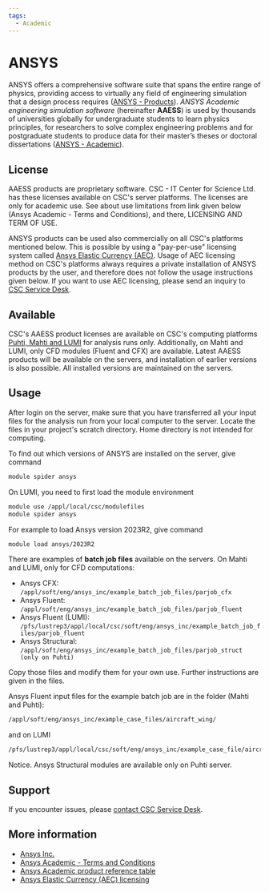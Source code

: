 ```yaml
---
tags:
  - Academic
---
```


# ANSYS

ANSYS offers a comprehensive software suite that spans the entire range of physics, providing access to virtually any field of engineering simulation that a design process requires ([ANSYS - Products](https://www.ansys.com/products)). *ANSYS Academic engineering simulation software*  (hereinafter **AAESS**) is used by thousands of universities globally for undergraduate students to learn physics principles, for researchers to solve complex engineering problems and for postgraduate students to produce data for their master’s theses or doctoral dissertations ([ANSYS - Academic](https://www.ansys.com/academic)).

## License

AAESS products are proprietary software. CSC - IT Center for Science Ltd. has these licenses available on CSC's server platforms. The licenses are only for academic use. See about use limitations from link given below (Ansys Academic - Terms and Conditions), and there, LICENSING AND TERM OF USE.

ANSYS products can be used also commercially on all CSC's platforms mentioned below. This is possible by using a "pay-per-use" licensing system called [Ansys Elastic Currency (AEC)](https://www.ansys.com/it-solutions/licensing). Usage of AEC licensing method on CSC's platforms always requires a private installation of ANSYS products by the user, and therefore does not follow the usage instructions given below. If you want to use AEC licensing, please send an inquiry to [CSC Service Desk](../support/contact.md).

## Available

CSC's AAESS product licenses are available on CSC's computing platforms [Puhti, Mahti and LUMI](../computing/available-systems.md) for analysis runs only. Additionally, on Mahti and LUMI, only CFD modules (Fluent and CFX) are available.  Latest AAESS products will be available on the servers, and installation of earlier versions is also possible. All installed versions are maintained on the servers.

## Usage

After login on the server, make sure that you have transferred all your input files for the analysis run from your local computer to the server. Locate the files in your project's scratch directory. Home directory is not intended for computing.

To find out which versions of ANSYS are installed on the server, give command

```bash
module spider ansys
```

On LUMI, you need to first load the module environment

```bash
module use /appl/local/csc/modulefiles
module spider ansys
```

For example to load Ansys version 2023R2, give command

```bash
module load ansys/2023R2
```

There are examples of **batch job files** available on the servers. On Mahti and LUMI, only for CFD computations:

* Ansys CFX: `/appl/soft/eng/ansys_inc/example_batch_job_files/parjob_cfx`
* Ansys Fluent: `/appl/soft/eng/ansys_inc/example_batch_job_files/parjob_fluent`
* Ansys Fluent (LUMI): `/pfs/lustrep3/appl/local/csc/soft/eng/ansys_inc/example_batch_job_files/parjob_fluent`
* Ansys Structural: `/appl/soft/eng/ansys_inc/example_batch_job_files/parjob_struct  (only on Puhti)`

Copy those files and modify them for your own use. Further instructions are given in the files.

Ansys Fluent input files for the example batch job are in the folder (Mahti and Puhti):

```bash
/appl/soft/eng/ansys_inc/example_case_files/aircraft_wing/
```

and on LUMI

```bash
/pfs/lustrep3/appl/local/csc/soft/eng/ansys_inc/example_case_file/aircraft_wing/
```

Notice.  Ansys Structural modules are available only on Puhti server.

## Support

If you encounter issues, please [contact CSC Service Desk](../support/contact.md).

## More information

* [Ansys Inc.](https://www.ansys.com/)
* [Ansys Academic - Terms and Conditions](https://www.ansys.com/academic/terms-and-conditions)
* [Ansys Academic product reference table](https://www.ansys.com/content/dam/product/academic/academic-product-reference-table-2021-r1.pdf)
* [Ansys Elastic Currency (AEC) licensing](https://www.ansys.com/it-solutions/licensing)
